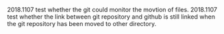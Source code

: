 2018.1107 test whether the git could monitor the movtion of files.
2018.1107 test whether the link between git repository and github is still linked when the git repository has been moved to other directory.
